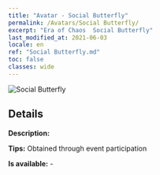 ```yaml
---
title: "Avatar - Social Butterfly"
permalink: /Avatars/Social Butterfly/
excerpt: "Era of Chaos  Social Butterfly"
last_modified_at: 2021-06-03
locale: en
ref: "Social Butterfly.md"
toc: false
classes: wide
---
```

 ![Social Butterfly](/images/a/avatarFrame_31.png)

## Details

 **Description:**  

 **Tips:** Obtained through event participation 

 **Is available:**  - 


